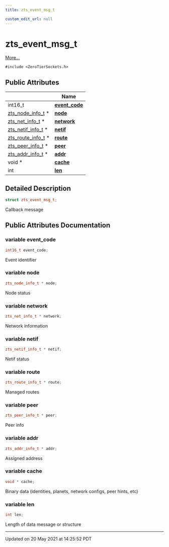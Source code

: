 ```yaml
---
title: zts_event_msg_t

custom_edit_url: null
---
```


# zts_event_msg_t



 [More...](#detailed-description)


`#include <ZeroTierSockets.h>`

## Public Attributes

|                | Name           |
| -------------- | -------------- |
| int16_t | **[event_code](/autogen/libzt/classes/structzts__event__msg__t.md#variable-event_code)**  |
| <a href="/autogen/libzt/classes/structzts__node__info__t.md">zts_node_info_t</a> * | **[node](/autogen/libzt/classes/structzts__event__msg__t.md#variable-node)**  |
| <a href="/autogen/libzt/classes/structzts__net__info__t.md">zts_net_info_t</a> * | **[network](/autogen/libzt/classes/structzts__event__msg__t.md#variable-network)**  |
| <a href="/autogen/libzt/classes/structzts__netif__info__t.md">zts_netif_info_t</a> * | **[netif](/autogen/libzt/classes/structzts__event__msg__t.md#variable-netif)**  |
| <a href="/autogen/libzt/classes/structzts__route__info__t.md">zts_route_info_t</a> * | **[route](/autogen/libzt/classes/structzts__event__msg__t.md#variable-route)**  |
| <a href="/autogen/libzt/classes/structzts__peer__info__t.md">zts_peer_info_t</a> * | **[peer](/autogen/libzt/classes/structzts__event__msg__t.md#variable-peer)**  |
| <a href="/autogen/libzt/classes/structzts__addr__info__t.md">zts_addr_info_t</a> * | **[addr](/autogen/libzt/classes/structzts__event__msg__t.md#variable-addr)**  |
| void * | **[cache](/autogen/libzt/classes/structzts__event__msg__t.md#variable-cache)**  |
| int | **[len](/autogen/libzt/classes/structzts__event__msg__t.md#variable-len)**  |

## Detailed Description

```cpp
struct zts_event_msg_t;
```


Callback message 

## Public Attributes Documentation

### variable event_code

```cpp
int16_t event_code;
```


Event identifier 


### variable node

```cpp
zts_node_info_t * node;
```


Node status 


### variable network

```cpp
zts_net_info_t * network;
```


Network information 


### variable netif

```cpp
zts_netif_info_t * netif;
```


Netif status 


### variable route

```cpp
zts_route_info_t * route;
```


Managed routes 


### variable peer

```cpp
zts_peer_info_t * peer;
```


Peer info 


### variable addr

```cpp
zts_addr_info_t * addr;
```


Assigned address 


### variable cache

```cpp
void * cache;
```


Binary data (identities, planets, network configs, peer hints, etc) 


### variable len

```cpp
int len;
```


Length of data message or structure 


-------------------------------

Updated on 20 May 2021 at 14:25:52 PDT
